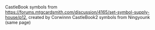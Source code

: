 CastleBook symbols from https://forums.mtgcardsmith.com/discussion/4165/set-symbol-supply-house/p12, created by Corwinnn
CastleBook2 symbols from Ningyounk (same page)